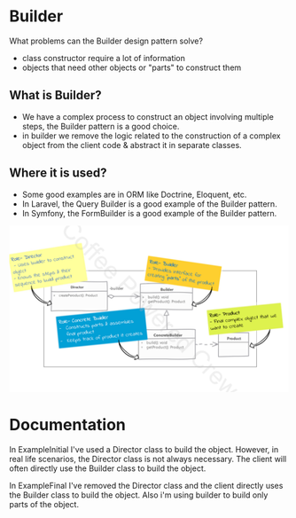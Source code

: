 
# Builder

What problems can the Builder design pattern solve?

- class constructor require a lot of information
- objects that need other objects or "parts" to construct them


## What is Builder?

- We have a complex process to construct an object involving multiple steps, 
the Builder pattern is a good choice.
- in builder we remove the logic related to the construction of a complex object from
the client code & abstract it in separate classes.


## Where it is used?

- Some good examples are in ORM like Doctrine, Eloquent, etc.
- In Laravel, the Query Builder is a good example of the Builder pattern.
- In Symfony, the FormBuilder is a good example of the Builder pattern.


![Builder](resources/uml.png)

# Documentation

In ExampleInitial I've used a Director class to build the object.
However, in real life scenarios, the Director class is not always necessary. The client will often directly use the Builder class to build the object.

In ExampleFinal I've removed the Director class and the client directly uses the Builder class to build the object.
Also i'm using builder to build only parts of the object.
